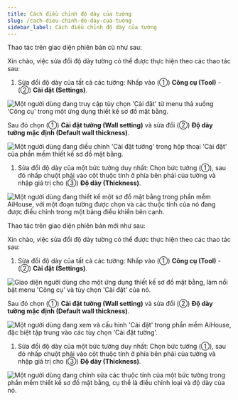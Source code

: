 ```yaml
---
title: Cách điều chỉnh độ dày của tường
slug: /cach-dieu-chinh-do-day-cua-tuong
sidebar_label: Cách điều chỉnh độ dày của tường
---
```


Thao tác trên giao diện phiên bản cũ như sau:

Xin chào, việc sửa đổi độ dày tường có thể được thực hiện theo các thao tác sau:

1. Sửa đổi độ dày của tất cả các tường: Nhấp vào (①) **Công cụ (Tool)** - (②) **Cài đặt (Settings)**.

![Một người dùng đang truy cập tùy chọn 'Cài đặt' từ menu thả xuống 'Công cụ' trong một ứng dụng thiết kế sơ đồ mặt bằng.](https://storage.googleapis.com/jegavn_kb/images/recXvYTZA0YUmWElQ1751867675498)

Sau đó chọn (①) **Cài đặt tường (Wall setting)** và sửa đổi (②) **Độ dày tường mặc định (Default wall thickness)**.

![Một người dùng đang điều chỉnh 'Cài đặt tường' trong hộp thoại 'Cài đặt' của phần mềm thiết kế sơ đồ mặt bằng.](https://storage.googleapis.com/jegavn_kb/images/recXvYTZA0YUmWElQ1751867675500)

1. Sửa đổi độ dày của một bức tường duy nhất: Chọn bức tường (①), sau đó nhấp chuột phải vào cột thuộc tính ở phía bên phải của tường và nhập giá trị cho (③) **Độ dày (Thickness)**.

![Một người dùng đang thiết kế một sơ đồ mặt bằng trong phần mềm AiHouse, với một đoạn tường được chọn và các thuộc tính của nó đang được điều chỉnh trong một bảng điều khiển bên cạnh.](https://storage.googleapis.com/jegavn_kb/images/recXvYTZA0YUmWElQ1751867675504)

Thao tác trên giao diện phiên bản mới như sau:

Xin chào, việc sửa đổi độ dày tường có thể được thực hiện theo các thao tác sau:

1. Sửa đổi độ dày của tất cả các tường: Nhấp vào (①) **Công cụ (Tool)** - (②) **Cài đặt (Settings)**.

![Giao diện người dùng cho một ứng dụng thiết kế sơ đồ mặt bằng, làm nổi bật menu 'Công cụ' và tùy chọn 'Cài đặt' của nó.](https://storage.googleapis.com/jegavn_kb/images/recXvYTZA0YUmWElQ1751867675506)

Sau đó chọn (①) **Cài đặt tường (Wall setting)** và sửa đổi (②) **Độ dày tường mặc định (Default wall thickness)**.

![Một người dùng đang xem và cấu hình 'Cài đặt' trong phần mềm AiHouse, đặc biệt tập trung vào các tùy chọn 'Cài đặt tường'.](https://storage.googleapis.com/jegavn_kb/images/recXvYTZA0YUmWElQ1751867675508)

1. Sửa đổi độ dày của một bức tường duy nhất: Chọn bức tường (①), sau đó nhấp chuột phải vào cột thuộc tính ở phía bên phải của tường và nhập giá trị cho (③) **Độ dày (Thickness)**.

![Một người dùng đang chỉnh sửa các thuộc tính của một bức tường trong phần mềm thiết kế sơ đồ mặt bằng, cụ thể là điều chỉnh loại và độ dày của nó.](https://storage.googleapis.com/jegavn_kb/images/recXvYTZA0YUmWElQ1751867675510)